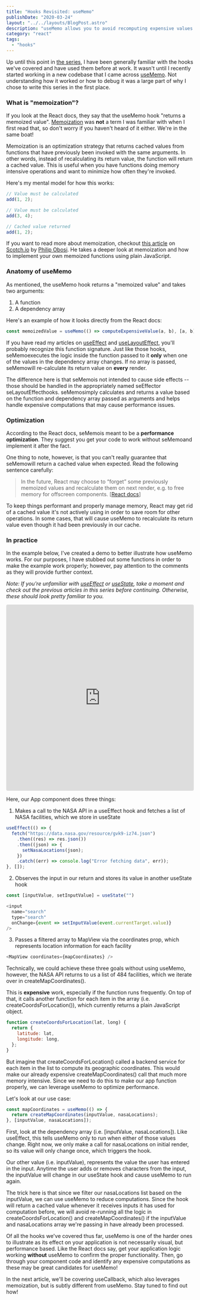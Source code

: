 ```yaml
---
title: "Hooks Revisited: useMemo"
publishDate: "2020-03-24"
layout: "../../layouts/BlogPost.astro"
description: "useMemo allows you to avoid recomputing expensive values by leveraging memoization under the hood."
category: "react"
tags:
  - "hooks"
---
```


Up until this point in <a href="/posts/hooks-revisited">the series</a>, I have been generally familiar with the hooks we've covered and have used them before at work. It wasn't until I recently started working in a new codebase that I came across [useMemo](https://reactjs.org/docs/hooks-reference.html#usememo). Not understanding how it worked or how to debug it was a large part of why I chose to write this series in the first place.

### What is "memoization"?

If you look at the React docs, they say that the useMemo hook "returns a memoized value". [Memoization](https://en.wikipedia.org/wiki/Memoization) was **not** a term I was familiar with when I first read that, so don't worry if you haven't heard of it either. We're in the same boat!

Memoization is an optimization strategy that returns cached values from functions that have previously been invoked with the same arguments. In other words, instead of recalculating its return value, the function will return a cached value. This is useful when you have functions doing memory intensive operations and want to minimize how often they're invoked.

Here's my mental model for how this works:

```javascript
// Value must be calculated
add(1, 2);

// Value must be calculated
add(3, 4);

// Cached value returned
add(1, 2);
```

If you want to read more about memoization, checkout [this article](https://scotch.io/tutorials/understanding-memoization-in-javascript#toc-a-functional-approach) on [Scotch.io](https://scotch.io) by [Philip Obosi](https://twitter.com/worldclassdev). He takes a deeper look at memoization and how to implement your own memoized functions using plain JavaScript.

### Anatomy of useMemo

As mentioned, the useMemo hook returns a "memoized value" and takes two arguments:

1. A function
2. A dependency array

Here's an example of how it looks directly from the React docs:

```javascript
const memoizedValue = useMemo(() => computeExpensiveValue(a, b), [a, b]);
```

If you have read my articles on <a href="/posts/hooks-useeffect">useEffect</a> and <a href="/posts/hooks-uselayouteffect">useLayoutEffect</a>, you'll probably recognize this function signature. Just like those hooks, seMemoexecutes the logic inside the function passed to it **only** when one of the values in the dependency array changes. If no array is passed, seMemowill re-calculate its return value on **every** render.

The difference here is that seMemois not intended to cause side effects -- those should be handled in the appropriately named seEffector seLayoutEffecthooks. seMemosimply calculates and returns a value based on the function and dependency array passed as arguments and helps handle expensive computations that may cause performance issues.

### Optimization

According to the React docs, seMemois meant to be a **performance optimization**. They suggest you get your code to work without seMemoand implement it after the fact.

One thing to note, however, is that you can't really guarantee that seMemowill return a cached value when expected. Read the following sentence carefully:

> In the future, React may choose to “forget” some previously memoized values and recalculate them on next render, e.g. to free memory for offscreen components. [[React docs](https://reactjs.org/docs/hooks-reference.html#usememo)]

To keep things performant and properly manage memory, React may get rid of a cached value it's not actively using in order to save room for other operations. In some cases, that will cause useMemo to recalculate its return value even though it had been previously in our cache.

### In practice

In the example below, I've created a demo to better illustrate how useMemo works. For our purposes, I have stubbed out some functions in order to make the example work properly; however, pay attention to the comments as they will provide further context.

_Note: If you're unfamiliar with <a href="/posts/hooks-useeffect">useEffect</a> or <a href="/posts/hooks-usestate">useState</a>, take a moment and check out the previous articles in this series before continuing. Otherwise, these should look pretty familiar to you._

<iframe
  src="https://codesandbox.io/embed/hooksusememo-kfgvu?expanddevtools=1&fontsize=14&hidenavigation=1&theme=dark&view=editor"
  style="width:100%; height:500px; border:0; border-radius: 4px; overflow:hidden;"
  title="hooks/useMemo"
  allow="geolocation; microphone; camera; midi; vr; accelerometer; gyroscope; payment; ambient-light-sensor; encrypted-media; usb"
  sandbox="allow-modals allow-forms allow-popups allow-scripts allow-same-origin"
></iframe>

Here, our App component does three things:

1. Makes a call to the NASA API in a useEffect hook and fetches a list of NASA facilities, which we store in useState

```javascript
useEffect(() => {
  fetch("https://data.nasa.gov/resource/gvk9-iz74.json")
    .then((res) => res.json())
    .then((json) => {
      setNasaLocations(json);
    })
    .catch((err) => console.log("Error fetching data", err));
}, []);
```

2. Observes the input in our return and stores its value in another useState hook

```javascript
const [inputValue, setInputValue] = useState("")

<input
  name="search"
  type="search"
  onChange={event => setInputValue(event.currentTarget.value)}
/>
```

3. Passes a filtered array to MapView via the coordinates prop, which represents location information for each facility

```javascript
<MapView coordinates={mapCoordinates} />
```

Technically, we could achieve these three goals without using useMemo, however, the NASA API returns to us a list of 484 facilities, which we iterate over in createMapCoordinates().

This is **expensive** work, especially if the function runs frequently. On top of that, it calls another function for each item in the array (i.e. createCoordsForLocation()), which currently returns a plain JavaScript object.

```javascript
function createCoordsForLocation(lat, long) {
  return {
    latitude: lat,
    longitude: long,
  };
}
```

But imagine that createCoordsForLocation() called a backend service for each item in the list to compute its geographic coordinates. This would make our already expensive createMapCoordinates() call that much more memory intensive. Since we need to do this to make our app function properly, we can leverage useMemo to optimize performance.

Let's look at our use case:

```javascript
const mapCoordinates = useMemo(() => {
  return createMapCoordinates(inputValue, nasaLocations);
}, [inputValue, nasaLocations]);
```

First, look at the dependency array (i.e. [inputValue, nasaLocations]). Like useEffect, this tells useMemo only to run when either of those values change. Right now, we only make a call for nasaLocations on initial render, so its value will only change once, which triggers the hook.

Our other value (i.e. inputValue), represents the value the user has entered in the input. Anytime the user adds or removes characters from the input, the inputValue will change in our useState hook and cause useMemo to run again.

The trick here is that since we filter our nasaLocations list based on the inputValue, we can use useMemo to reduce computations. Since the hook will return a cached value whenever it receives inputs it has used for computation before, we will avoid re-running all the logic in createCoordsForLocation() and createMapCoordinates() if the inputValue and nasaLocations array we're passing in have already been processed.

Of all the hooks we've covered thus far, useMemo is one of the harder ones to illustrate as its effect on your application is not necessarily visual, but performance based. Like the React docs say, get your application logic working **without** useMemo to confirm the proper functionality. Then, go through your component code and identify any expensive computations as these may be great candidates for useMemo!

In the next article, we'll be covering useCallback, which also leverages memoization, but is subtly different from useMemo. Stay tuned to find out how!
